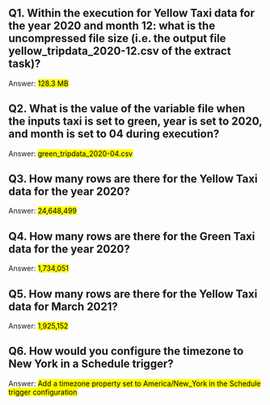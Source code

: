 ## Q1. Within the execution for Yellow Taxi data for the year 2020 and month 12: what is the uncompressed file size (i.e. the output file yellow_tripdata_2020-12.csv of the extract task)?

Answer: <mark> 128.3 MB </mark>

## Q2. What is the value of the variable file when the inputs taxi is set to green, year is set to 2020, and month is set to 04 during execution?

Answer: <mark> green_tripdata_2020-04.csv </mark>

## Q3. How many rows are there for the Yellow Taxi data for the year 2020?

Answer: <mark> 24,648,499 </mark>

## Q4. How many rows are there for the Green Taxi data for the year 2020?

Answer: <mark> 1,734,051 </mark>

## Q5. How many rows are there for the Yellow Taxi data for March 2021?

Answer: <mark> 1,925,152 </mark>

## Q6. How would you configure the timezone to New York in a Schedule trigger?

Answer: <mark> Add a timezone property set to America/New_York in the Schedule trigger configuration </mark>
